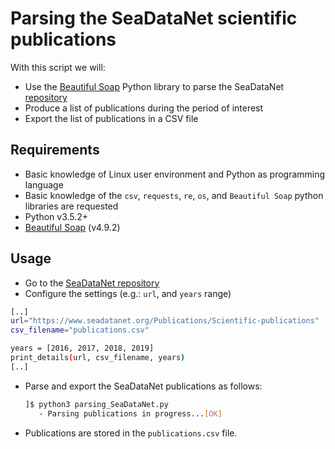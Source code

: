 # Parsing the SeaDataNet scientific publications

With this script we will:

* Use the [Beautiful Soap](https://www.crummy.com/software/BeautifulSoup/bs4/doc/) Python library to parse the SeaDataNet [repository](https://www.seadatanet.org/Publications/Scientific-publications)
* Produce a list of publications during the period of interest
* Export the list of publications in a CSV file

## Requirements

* Basic knowledge of Linux user environment and Python as programming language
* Basic knowledge of the `csv`, `requests`, `re`, `os`, and `Beautiful Soap` python libraries are requested
* Python v3.5.2+
* [Beautiful Soap](https://www.crummy.com/software/BeautifulSoup/bs4/doc/) (v4.9.2)

## Usage

* Go to the [SeaDataNet repository](https://www.seadatanet.org/Publications/Scientific-publications)
* Configure the settings (e.g.: `url`, and `years` range)

```sh
[..]
url="https://www.seadatanet.org/Publications/Scientific-publications"
csv_filename="publications.csv"

years = [2016, 2017, 2018, 2019]
print_details(url, csv_filename, years)
[..]
```

* Parse and export the SeaDataNet publications as follows:
  ```sh
  ]$ python3 parsing_SeaDataNet.py
     - Parsing publications in progress...[OK]
  ```

* Publications are stored in the `publications.csv` file.
